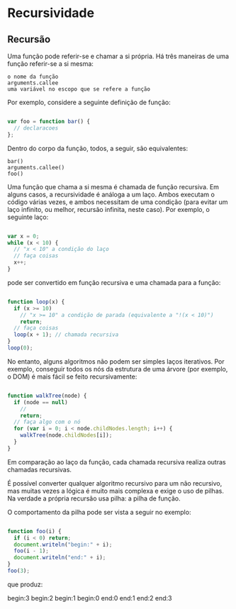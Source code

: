 # Recursividade


## Recursão

Uma função pode referir-se e chamar a si própria. Há três maneiras de uma função referir-se a si mesma:

    o nome da função
    arguments.callee
    uma variável no escopo que se refere a função

Por exemplo, considere a seguinte definição de função:

```js

var foo = function bar() {
  // declaracoes
};
```

Dentro do corpo da função, todos, a seguir, são equivalentes:

    bar()
    arguments.callee()
    foo()

Uma função que chama a si mesma é chamada de função recursiva. Em alguns casos, a recursividade é análoga a um laço. Ambos executam o código várias vezes, e ambos necessitam de uma condição (para evitar um laço infinito, ou melhor, recursão infinita, neste caso). Por exemplo, o seguinte laço:

```js

var x = 0;
while (x < 10) {
  // "x < 10" a condição do laço
  // faça coisas
  x++;
}
```
pode ser convertido em função recursiva e uma chamada para a função:
```js

function loop(x) {
  if (x >= 10)
    // "x >= 10" a condição de parada (equivalente a "!(x < 10)")
    return;
  // faça coisas
  loop(x + 1); // chamada recursiva
}
loop(0);
```
No entanto, alguns algoritmos não podem ser simples laços iterativos. Por exemplo, conseguir todos os nós da estrutura de uma árvore (por exemplo, o DOM) é mais fácil se feito recursivamente:
```js

function walkTree(node) {
  if (node == null)
    //
    return;
  // faça algo com o nó
  for (var i = 0; i < node.childNodes.length; i++) {
    walkTree(node.childNodes[i]);
  }
}
```
Em comparação ao laço da função, cada chamada recursiva realiza outras chamadas recursivas.

É possível converter qualquer algoritmo recursivo para um não recursivo, mas muitas vezes a lógica é muito mais complexa e exige o uso de pilhas. Na verdade a própria recursão usa pilha: a pilha de função.

O comportamento da pilha pode ser vista a seguir no exemplo:
```js

function foo(i) {
  if (i < 0) return;
  document.writeln("begin:" + i);
  foo(i - 1);
  document.writeln("end:" + i);
}
foo(3);
```
que produz:

begin:3
begin:2
begin:1
begin:0
end:0
end:1
end:2
end:3